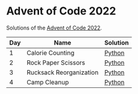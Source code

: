 # Advent of Code 2022

Solutions of the [Advent of Code 2022](https://adventofcode.com/2022).

| Day | Name | Solution |
|-|-|-|
| 1 | Calorie Counting | [Python](https://github.com/SiMoM0/AoC2022/blob/master/code/day1/day1.py) |
| 2 | Rock Paper Scissors | [Python](https://github.com/SiMoM0/AoC2022/blob/master/code/day2/day2.py) |
| 3 | Rucksack Reorganization | [Python](https://github.com/SiMoM0/AoC2022/blob/master/code/day3/day3.py) |
| 4 | Camp Cleanup | [Python](https://github.com/SiMoM0/AoC2022/blob/master/code/day4/day4.py) |